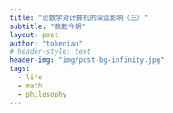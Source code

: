 ```yaml
---
title: "论数学对计算机的深远影响（三）"
subtitle: "数数今朝"
layout: post
author: "tokenian"
# header-style: text
header-img: "img/post-bg-infinity.jpg"
tags:
  - life
  - math
  - philosophy
---
```


